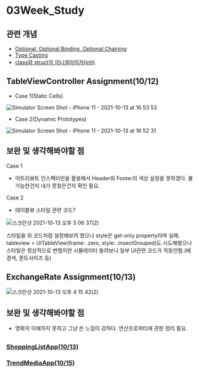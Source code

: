 # 03Week_Study

## 관련 개념
* [Optional, Optional Binding, Optional Chaining](https://daltonic.tistory.com/14)
* [Type Casting](https://daltonic.tistory.com/15?category=977963)
* [class와 struct의 이니셜라이저(init)](https://daltonic.tistory.com/16)

## TableViewController Assignment(10/12)

* Case 1(Static Cells)

![Simulator Screen Shot - iPhone 11 - 2021-10-13 at 16 53 53](https://user-images.githubusercontent.com/87598209/137097465-affb130a-6674-42c1-85e3-2895a4c6bab2.png)



* Case 2(Dynamic Prototypes)

![Simulator Screen Shot - iPhone 11 - 2021-10-13 at 16 52 31](https://user-images.githubusercontent.com/87598209/137097438-790401d3-e3c1-4887-bdb6-411011b92537.png)



## 보완 및 생각해봐야할 점
Case 1
* 어트리뷰트 인스펙터만을 활용해서 Header와 Footer의 색상 설정을 못하겠다. 불가능한건지 내가 못찾은건지 확인 필요.


Case 2
* 테이블뷰 스타일 관련 코드?

![스크린샷 2021-10-13 오후 5 06 37(2)](https://user-images.githubusercontent.com/87598209/137098036-e6f52cd3-1e13-4394-b2cd-92d878cc0b12.png)

스타일을 위 코드처럼 설정해보려 했으나 style은 get-only property라며 실패.
tableview = UITableView(frame: .zero, style: .insectGrouped)도 시도해봤으나 스타일은 정상적으로 변했지만 시뮬레이터 돌려보니 일부 UI관련 코드가 작동안함.(배경색, 폰트사이즈 등)

## ExchangeRate Assignment(10/13)

![스크린샷 2021-10-13 오후 4 15 42(2)](https://user-images.githubusercontent.com/87598209/137104010-9e010c54-5408-48d1-8f22-c4d36c715961.png)


## 보완 및 생각해봐야할 점
* 명확히 이해하지 못하고 그냥 쓴 느낌이 강하다. 연산프로퍼티에 관한 정리 필요.

##
### [ShoppingListApp(10/13)](https://github.com/Daltonicc/SeSAC_Assignment/tree/main/ShoppingListApp)
### [TrendMediaApp(10/15)](https://github.com/Daltonicc/SeSAC_Assignment/tree/main/TrendMediaApp)
